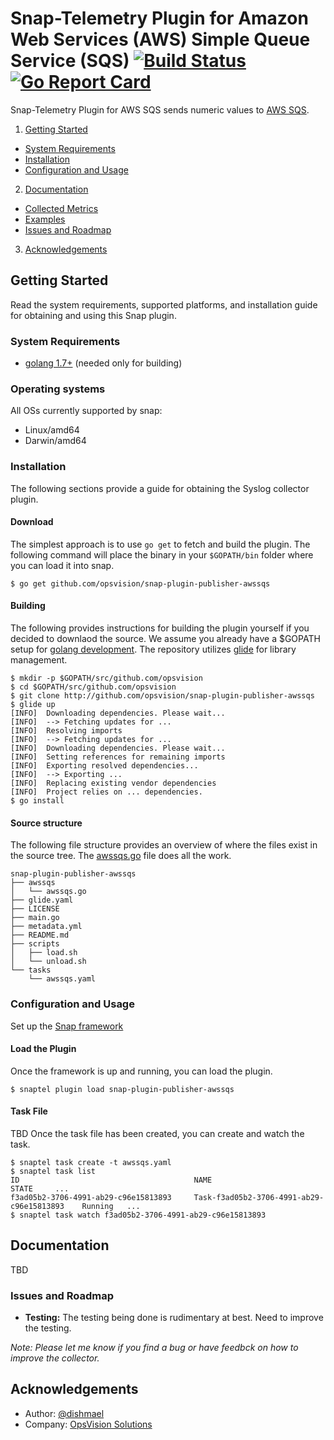 <!--
http://www.apache.org/licenses/LICENSE-2.0.txt


Copyright 2017 OpsVision Solutions

Licensed under the Apache License, Version 2.0 (the "License");
you may not use this file except in compliance with the License.
You may obtain a copy of the License at

    http://www.apache.org/licenses/LICENSE-2.0

Unless required by applicable law or agreed to in writing, software
distributed under the License is distributed on an "AS IS" BASIS,
WITHOUT WARRANTIES OR CONDITIONS OF ANY KIND, either express or implied.
See the License for the specific language governing permissions and
limitations under the License.
-->
# Snap-Telemetry Plugin for Amazon Web Services (AWS) Simple Queue Service (SQS) [![Build Status](https://travis-ci.org/opsvision/snap-plugin-publisher-awssqs.svg?branch=master)](https://travis-ci.org/opsvision/snap-plugin-publisher-awssqs) [![Go Report Card](https://goreportcard.com/badge/github.com/opsvision/snap-plugin-publisher-awssqs)](https://goreportcard.com/report/github.com/opsvision/snap-plugin-publisher-awssqs)
Snap-Telemetry Plugin for AWS SQS sends numeric values to [AWS SQS](https://aws.amazon.com/sqs/).

1. [Getting Started](#getting-started)
  * [System Requirements](#system-requirements)
  * [Installation](#installation)
  * [Configuration and Usage](#configuration-and-usage)
2. [Documentation](#documentation)
  * [Collected Metrics](#collected-metrics)
  * [Examples](#examples)
  * [Issues and Roadmap](#issues-and-roadmap)
3. [Acknowledgements](#acknowledgements)

## Getting Started
Read the system requirements, supported platforms, and installation guide for obtaining and using this Snap plugin.
### System Requirements 
* [golang 1.7+](https://golang.org/dl/) (needed only for building)

### Operating systems
All OSs currently supported by snap:
* Linux/amd64
* Darwin/amd64

### Installation
The following sections provide a guide for obtaining the Syslog collector plugin.

#### Download
The simplest approach is to use ```go get``` to fetch and build the plugin. The following command will place the binary in your ```$GOPATH/bin``` folder where you can load it into snap.
```
$ go get github.com/opsvision/snap-plugin-publisher-awssqs
```

#### Building
The following provides instructions for building the plugin yourself if you decided to downlaod the source. We assume you already have a $GOPATH setup for [golang development](https://golang.org/doc/code.html). The repository utilizes [glide](https://github.com/Masterminds/glide) for library management.
```
$ mkdir -p $GOPATH/src/github.com/opsvision
$ cd $GOPATH/src/github.com/opsvision
$ git clone http://github.com/opsvision/snap-plugin-publisher-awssqs
$ glide up
[INFO]	Downloading dependencies. Please wait...
[INFO]	--> Fetching updates for ...
[INFO]	Resolving imports
[INFO]	--> Fetching updates for ...
[INFO]	Downloading dependencies. Please wait...
[INFO]	Setting references for remaining imports
[INFO]	Exporting resolved dependencies...
[INFO]	--> Exporting ...
[INFO]	Replacing existing vendor dependencies
[INFO]	Project relies on ... dependencies.
$ go install
```

#### Source structure
The following file structure provides an overview of where the files exist in the source tree. The [awssqs.go](https://github.com/opsvision/snap-plugin-publisher-awssqs/blob/master/awssqs/awssqs.go) file does all the work.
```
snap-plugin-publisher-awssqs
├── awssqs
│   └── awssqs.go
├── glide.yaml
├── LICENSE
├── main.go
├── metadata.yml
├── README.md
├── scripts
│   ├── load.sh
│   └── unload.sh
└── tasks
    └── awssqs.yaml
```

### Configuration and Usage
Set up the [Snap framework](https://github.com/intelsdi-x/snap/blob/master/README.md#getting-started)

#### Load the Plugin
Once the framework is up and running, you can load the plugin.
```
$ snaptel plugin load snap-plugin-publisher-awssqs
```

#### Task File
TBD
Once the task file has been created, you can create and watch the task.
```
$ snaptel task create -t awssqs.yaml
$ snaptel task list
ID                                       NAME                                         STATE     ...
f3ad05b2-3706-4991-ab29-c96e15813893     Task-f3ad05b2-3706-4991-ab29-c96e15813893    Running   ...
$ snaptel task watch f3ad05b2-3706-4991-ab29-c96e15813893
```

## Documentation
TBD

### Issues and Roadmap
* **Testing:** The testing being done is rudimentary at best. Need to improve the testing.

_Note: Please let me know if you find a bug or have feedbck on how to improve the collector._

## Acknowledgements
* Author: [@dishmael](https://github.com/dishmael/)
* Company: [OpsVision Solutions](https://github.com/opsvision)
